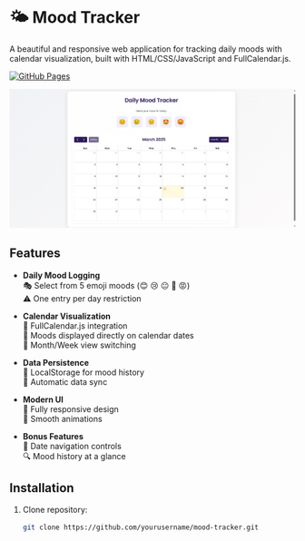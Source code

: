 # 🌤️ Mood Tracker

A beautiful and responsive web application for tracking daily moods with calendar visualization, built with HTML/CSS/JavaScript and FullCalendar.js.

[![GitHub Pages](https://img.shields.io/badge/-Live%20Demo-blue?logo=github)](https://deepakdotcom.github.io/Mood_Tracker/)

![Demo Screenshot](screenshot.png) <!-- Add your screenshot here -->

## Features

- **Daily Mood Logging**  
  🎭 Select from 5 emoji moods (😊 😢 😐 🤩 😡)  
  ⚠️ One entry per day restriction

- **Calendar Visualization**  
  📅 FullCalendar.js integration  
  🌈 Moods displayed directly on calendar dates  
  🔄 Month/Week view switching

- **Data Persistence**  
  💾 LocalStorage for mood history  
  🔄 Automatic data sync

- **Modern UI**  
  📱 Fully responsive design  
  🚀 Smooth animations

- **Bonus Features**  
  📆 Date navigation controls  
  🔍 Mood history at a glance  

## Installation

1. Clone repository:
   ```bash
   git clone https://github.com/yourusername/mood-tracker.git